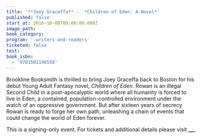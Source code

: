 ```yaml
---
title: '**Joey Graceffa** -  *Children of Eden: A Novel*'
published: false
start_at: 2016-10-08T09:00:00.000Z
image_path:
book_category:
program: '-writers-and-readers'
ticketed: false
test:
book_isbn:
  - '9781501146558'
---
```



Brookline Booksmith is thrilled to bring Joey Graceffa back to Boston for his debut Young Adult Fantasy novel, *Children of Eden*. Rowan is an illegal Second Child in a post-apocalyptic world where all humanity is forced to live in Eden, a contained, population-controlled environment under the watch of an oppressive government. But after sixteen years of secrecy Rowan is ready to forge her own path, unleashing a chain of events that could change the world of Eden forever.

This is a signing-only event. For tickets and additional details please visit **__**_